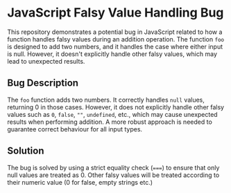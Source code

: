 # JavaScript Falsy Value Handling Bug

This repository demonstrates a potential bug in JavaScript related to how a function handles falsy values during an addition operation. The function `foo` is designed to add two numbers, and it handles the case where either input is null. However, it doesn't explicitly handle other falsy values, which may lead to unexpected results.

## Bug Description

The `foo` function adds two numbers. It correctly handles `null` values, returning 0 in those cases.  However, it does not explicitly handle other falsy values such as `0`, `false`, `""`, `undefined`, etc., which may cause unexpected results when performing addition.  A more robust approach is needed to guarantee correct behaviour for all input types. 

## Solution

The bug is solved by using a strict equality check (`===`) to ensure that only null values are treated as 0.  Other falsy values will be treated according to their numeric value (0 for false, empty strings etc.)